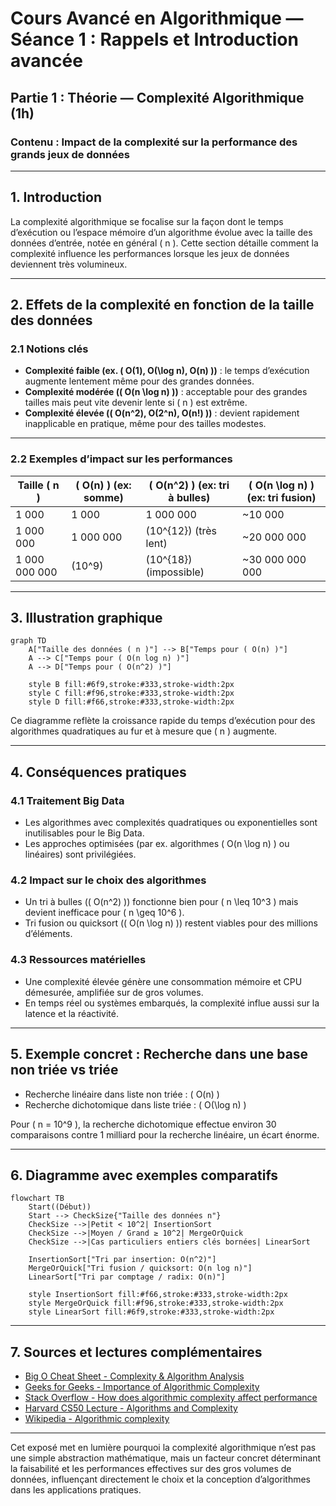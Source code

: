 # Cours Avancé en Algorithmique — Séance 1 : Rappels et Introduction avancée  
## Partie 1 : Théorie — Complexité Algorithmique (1h)  
### Contenu : Impact de la complexité sur la performance des grands jeux de données

---

## 1. Introduction

La complexité algorithmique se focalise sur la façon dont le temps d’exécution ou l’espace mémoire d’un algorithme évolue avec la taille des données d’entrée, notée en général \( n \). Cette section détaille comment la complexité influence les performances lorsque les jeux de données deviennent très volumineux.

---

## 2. Effets de la complexité en fonction de la taille des données

### 2.1 Notions clés

- **Complexité faible (ex. \( O(1), O(\log n), O(n) \))** : le temps d’exécution augmente lentement même pour des grandes données.
- **Complexité modérée (\( O(n \log n) \))** : acceptable pour des grandes tailles mais peut vite devenir lente si \( n \) est extrême.
- **Complexité élevée (\( O(n^2), O(2^n), O(n!) \))** : devient rapidement inapplicable en pratique, même pour des tailles modestes.

---

### 2.2 Exemples d’impact sur les performances

| Taille \( n \) | \( O(n) \) (ex: somme) | \( O(n^2) \) (ex: tri à bulles) | \( O(n \log n) \) (ex: tri fusion) |
|----------------|------------------------|---------------------------------|-----------------------------------|
| 1 000          | 1 000                  | 1 000 000                       | ~10 000                           |
| 1 000 000      | 1 000 000              | \(10^{12}\) (très lent)         | ~20 000 000                      |
| 1 000 000 000  | \(10^9\)               | \(10^{18}\) (impossible)         | ~30 000 000 000                  |

---

## 3. Illustration graphique

```mermaid
graph TD
    A["Taille des données ( n )"] --> B["Temps pour ( O(n) )"]
    A --> C["Temps pour ( O(n log n) )"]
    A --> D["Temps pour ( O(n^2) )"]

    style B fill:#6f9,stroke:#333,stroke-width:2px
    style C fill:#f96,stroke:#333,stroke-width:2px
    style D fill:#f66,stroke:#333,stroke-width:2px
```

Ce diagramme reflète la croissance rapide du temps d’exécution pour des algorithmes quadratiques au fur et à mesure que \( n \) augmente.

---

## 4. Conséquences pratiques

### 4.1 Traitement Big Data

- Les algorithmes avec complexités quadratiques ou exponentielles sont inutilisables pour le Big Data.
- Les approches optimisées (par ex. algorithmes \( O(n \log n) \) ou linéaires) sont privilégiées.

### 4.2 Impact sur le choix des algorithmes

- Un tri à bulles (\( O(n^2) \)) fonctionne bien pour \( n \leq 10^3 \) mais devient inefficace pour \( n \geq 10^6 \).
- Tri fusion ou quicksort (\( O(n \log n) \)) restent viables pour des millions d’éléments.

### 4.3 Ressources matérielles

- Une complexité élevée génère une consommation mémoire et CPU démesurée, amplifiée sur de gros volumes.
- En temps réel ou systèmes embarqués, la complexité influe aussi sur la latence et la réactivité.

---

## 5. Exemple concret : Recherche dans une base non triée vs triée

- Recherche linéaire dans liste non triée : \( O(n) \)
- Recherche dichotomique dans liste triée : \( O(\log n) \)

Pour \( n = 10^9 \), la recherche dichotomique effectue environ 30 comparaisons contre 1 milliard pour la recherche linéaire, un écart énorme.

---

## 6. Diagramme avec exemples comparatifs

```mermaid
flowchart TB
    Start((Début))
    Start --> CheckSize{"Taille des données n"}
    CheckSize -->|Petit < 10^2| InsertionSort
    CheckSize -->|Moyen / Grand ≥ 10^2| MergeOrQuick
    CheckSize -->|Cas particuliers entiers clés bornées| LinearSort

    InsertionSort["Tri par insertion: O(n^2)"]
    MergeOrQuick["Tri fusion / quicksort: O(n log n)"]
    LinearSort["Tri par comptage / radix: O(n)"]

    style InsertionSort fill:#f66,stroke:#333,stroke-width:2px
    style MergeOrQuick fill:#f96,stroke:#333,stroke-width:2px
    style LinearSort fill:#6f9,stroke:#333,stroke-width:2px

```

---

## 7. Sources et lectures complémentaires

- [Big O Cheat Sheet - Complexity & Algorithm Analysis](https://www.bigocheatsheet.com/)
- [Geeks for Geeks - Importance of Algorithmic Complexity](https://www.geeksforgeeks.org/importance-of-algorithmic-complexity-in-software-development/)
- [Stack Overflow - How does algorithmic complexity affect performance](https://stackoverflow.com/questions/6690962/how-does-algorithmic-complexity-affect-performance)
- [Harvard CS50 Lecture - Algorithms and Complexity](https://cs50.harvard.edu/x/2020/notes/4/)
- [Wikipedia - Algorithmic complexity](https://en.wikipedia.org/wiki/Analysis_of_algorithms)

---

Cet exposé met en lumière pourquoi la complexité algorithmique n’est pas une simple abstraction mathématique, mais un facteur concret déterminant la faisabilité et les performances effectives sur des gros volumes de données, influençant directement le choix et la conception d’algorithmes dans les applications pratiques.
